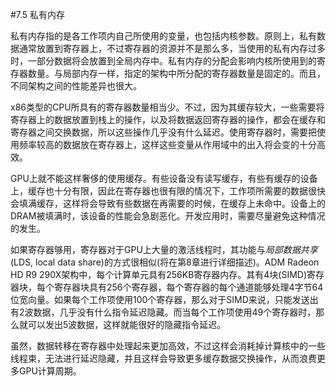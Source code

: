 #7.5 私有内存

私有内存指的是各工作项内自己所使用的变量，也包括内核参数。原则上，私有数据通常放置到寄存器上，不过寄存器的资源并不是那么多，当使用的私有内存过多时，一部分数据将会放置到全局内存中。私有内存的分配会影响内核所使用到的寄存器数量。与局部内存一样，指定的架构中所分配的寄存器数量是固定的。而且，不同架构之间的性能差异也很大。

x86类型的CPU所具有的寄存器数量相当少。不过，因为其缓存较大，一些需要将寄存器上的数据放置到栈上的操作，以及将数据返回寄存器的操作，都会在缓存和寄存器之间交换数据，所以这些操作几乎没有什么延迟。使用寄存器时，需要把使用频率较高的数据放在寄存器上，这样这些变量从作用域中的出入将会变的十分高效。

GPU上就不能这样奢侈的使用缓存。有些设备没有读写缓存，有些有缓存的设备上，缓存也十分有限，因此在寄存器也很有限的情况下，工作项所需要的数据很快会填满缓存，这样将会导致有些数据在再需要的时候，在缓存上未命中。设备上的DRAM被填满时，该设备的性能会急剧恶化。开发应用时，需要尽量避免这种情况的发生。

如果寄存器够用，寄存器对于GPU上大量的激活线程时，其功能与*局部数据共享*(LDS, local data share)的方式很相似(将在第8章进行详细描述)。ADM Radeon HD R9 290X架构中，每个计算单元具有256KB寄存器内存。其有4块(SIMD)寄存器块，每个寄存器块具有256个寄存器，每个寄存器的每个通道能够处理4字节64位宽向量。如果每个工作项使用100个寄存器，那么对于SIMD来说，只能发送出有2波数据，几乎没有什么指令延迟隐藏。而当每个工作项使用49个寄存器时，那么就可以发出5波数据，这样就能很好的隐藏指令延迟。

虽然，数据转移在寄存器中处理起来更加高效，不过这样会消耗掉计算核中的一些线程束，无法进行延迟隐藏，并且这样会导致更多缓存数据交换操作，从而浪费更多GPU计算周期。